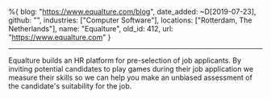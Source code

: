 %{
  blog: "https://www.equalture.com/blog",
  date_added: ~D[2019-07-23],
  github: "",
  industries: ["Computer Software"],
  locations: ["Rotterdam, The Netherlands"],
  name: "Equalture",
  old_id: 412,
  url: "https://www.equalture.com"
}

---

Equalture builds an HR platform for pre-selection of job applicants. By inviting potential candidates to play games during their job application we measure their skills so we can help you make an unbiased assessment of the candidate's suitability for the job.
